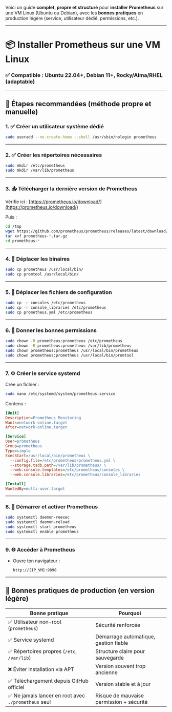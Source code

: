 Voici un guide **complet, propre et structuré** pour **installer Prometheus** sur une VM Linux (Ubuntu ou Debian), avec les **bonnes pratiques** en production légère (service, utilisateur dédié, permissions, etc.).

---

# 📦 Installer Prometheus sur une VM Linux

### ✅ Compatible : Ubuntu 22.04+, Debian 11+, Rocky/Alma/RHEL (adaptable)

---

## 🧭 Étapes recommandées (méthode propre et manuelle)

### 1. ✅ **Créer un utilisateur système dédié**

```bash
sudo useradd --no-create-home --shell /usr/sbin/nologin prometheus
```

---

### 2. ✅ **Créer les répertoires nécessaires**

```bash
sudo mkdir /etc/prometheus
sudo mkdir /var/lib/prometheus
```

---

### 3. 📥 **Télécharger la dernière version de Prometheus**

Vérifie ici : [https://prometheus.io/download/](https://prometheus.io/download/)

Puis :

```bash
cd /tmp
wget https://github.com/prometheus/prometheus/releases/latest/download/prometheus-2.52.0.linux-amd64.tar.gz
tar xvf prometheus-*.tar.gz
cd prometheus-*
```

---

### 4. 🚀 **Déplacer les binaires**

```bash
sudo cp prometheus /usr/local/bin/
sudo cp promtool /usr/local/bin/
```

---

### 5. 📂 **Déplacer les fichiers de configuration**

```bash
sudo cp -r consoles /etc/prometheus
sudo cp -r console_libraries /etc/prometheus
sudo cp prometheus.yml /etc/prometheus
```

---

### 6. 🔐 **Donner les bonnes permissions**

```bash
sudo chown -R prometheus:prometheus /etc/prometheus
sudo chown -R prometheus:prometheus /var/lib/prometheus
sudo chown prometheus:prometheus /usr/local/bin/prometheus
sudo chown prometheus:prometheus /usr/local/bin/promtool
```

---

### 7. ⚙️ **Créer le service systemd**

Crée un fichier :

```bash
sudo nano /etc/systemd/system/prometheus.service
```

Contenu :

```ini
[Unit]
Description=Prometheus Monitoring
Wants=network-online.target
After=network-online.target

[Service]
User=prometheus
Group=prometheus
Type=simple
ExecStart=/usr/local/bin/prometheus \
  --config.file=/etc/prometheus/prometheus.yml \
  --storage.tsdb.path=/var/lib/prometheus/ \
  --web.console.templates=/etc/prometheus/consoles \
  --web.console.libraries=/etc/prometheus/console_libraries

[Install]
WantedBy=multi-user.target
```

---

### 8. 🔄 **Démarrer et activer Prometheus**

```bash
sudo systemctl daemon-reexec
sudo systemctl daemon-reload
sudo systemctl start prometheus
sudo systemctl enable prometheus
```

---

### 9. 🌐 **Accéder à Prometheus**

* Ouvre ton navigateur :

  ```
  http://[IP_VM]:9090
  ```

---

## 🧠 Bonnes pratiques de production (en version légère)

| Bonne pratique                                      | Pourquoi                                 |
| --------------------------------------------------- | ---------------------------------------- |
| ✅ Utilisateur non-root (`prometheus`)               | Sécurité renforcée                       |
| ✅ Service systemd                                   | Démarrage automatique, gestion fiable    |
| ✅ Répertoires propres (`/etc`, `/var/lib`)          | Structure claire pour sauvegarde         |
| ❌ Éviter installation via APT                       | Version souvent trop ancienne            |
| ✅ Téléchargement depuis GitHub officiel             | Version stable et à jour                 |
| ✅ Ne jamais lancer en root avec `./prometheus` seul | Risque de mauvaise permission + sécurité |

